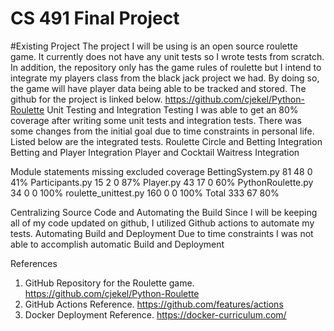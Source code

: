 # CS 491 Final Project

#Existing Project
The project I will be using is an open source roulette game. It currently does not have any unit tests so I wrote tests from scratch. In addition, the repository only has the game rules of roulette but I intend to integrate my players class from the black jack project we had. By doing so, the game will have player data being able to be tracked and stored. The github for the project is linked below.
https://github.com/cjekel/Python-Roulette
Unit Testing and Integration Testing
I was able to get an 80% coverage after writing some unit tests and integration tests. There was some changes from the initial goal due to time constraints in personal life. Listed below are the integrated tests.
Roulette Circle and Betting Integration
Betting and Player Integration
Player and Cocktail Waitress Integration

Module
statements
missing
excluded
coverage
BettingSystem.py
81
48
0
41%
Participants.py
15
2
0
87%
Player.py
43
17
0
60%
PythonRoulette.py
34
0
0
100%
roulette_unittest.py
160
0
0
100%
Total
333
67
80%



Centralizing Source Code and Automating the Build
Since I will be keeping all of my code updated on github, I utilized Github actions to automate my tests.
Automating Build and Deployment
Due to time constraints I was not able to accomplish automatic Build and Deployment

References
1. GitHub Repository for the Roulette game. https://github.com/cjekel/Python-Roulette
2. GitHub Actions Reference. https://github.com/features/actions
3. Docker Deployment Reference. https://docker-curriculum.com/
